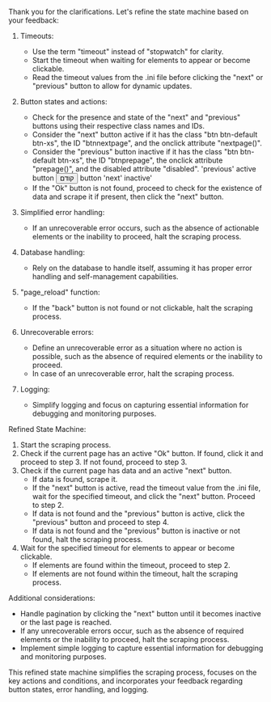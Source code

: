 Thank you for the clarifications. Let's refine the state machine based on your feedback:

1. Timeouts:
   - Use the term "timeout" instead of "stopwatch" for clarity.
   - Start the timeout when waiting for elements to appear or become clickable.
   - Read the timeout values from the .ini file before clicking the "next" or "previous" button to allow for dynamic updates.

2. Button states and actions:
   - Check for the presence and state of the "next" and "previous" buttons using their respective class names and IDs.
   - Consider the "next" button active if it has the class "btn btn-default btn-xs", the ID "btnnextpage", and the onclick attribute "nextpage()".
   - Consider the "previous" button inactive if it has the class "btn btn-default btn-xs", the ID "btnprepage", the onclick attribute "prepage()", and the disabled attribute "disabled".
   'previous' active button <button class="btn btn-default btn-xs" id="btnprepage" onclick="prepage()">קודם</button>
   button 'next' inactive'
   - If the "Ok" button is not found, proceed to check for the existence of data and scrape it if present, then click the "next" button.

3. Simplified error handling:
   - If an unrecoverable error occurs, such as the absence of actionable elements or the inability to proceed, halt the scraping process.

4. Database handling:
   - Rely on the database to handle itself, assuming it has proper error handling and self-management capabilities.

5. "page_reload" function:
   - If the "back" button is not found or not clickable, halt the scraping process.

6. Unrecoverable errors:
   - Define an unrecoverable error as a situation where no action is possible, such as the absence of required elements or the inability to proceed.
   - In case of an unrecoverable error, halt the scraping process.

7. Logging:
   - Simplify logging and focus on capturing essential information for debugging and monitoring purposes.

Refined State Machine:

1. Start the scraping process.
2. Check if the current page has an active "Ok" button. If found, click it and proceed to step 3. If not found, proceed to step 3.
3. Check if the current page has data and an active "next" button.
   - If data is found, scrape it.
   - If the "next" button is active, read the timeout value from the .ini file, wait for the specified timeout, and click the "next" button. Proceed to step 2.
   - If data is not found and the "previous" button is active, click the "previous" button and proceed to step 4.
   - If data is not found and the "previous" button is inactive or not found, halt the scraping process.
4. Wait for the specified timeout for elements to appear or become clickable.
   - If elements are found within the timeout, proceed to step 2.
   - If elements are not found within the timeout, halt the scraping process.

Additional considerations:
- Handle pagination by clicking the "next" button until it becomes inactive or the last page is reached.
- If any unrecoverable errors occur, such as the absence of required elements or the inability to proceed, halt the scraping process.
- Implement simple logging to capture essential information for debugging and monitoring purposes.

This refined state machine simplifies the scraping process, focuses on the key actions and conditions, and incorporates your feedback regarding button states, error handling, and logging.